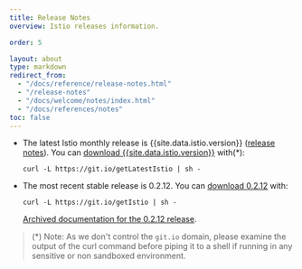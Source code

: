 ```yaml
---
title: Release Notes
overview: Istio releases information.

order: 5

layout: about
type: markdown
redirect_from:
  - "/docs/reference/release-notes.html"
  - "/release-notes"
  - "/docs/welcome/notes/index.html"
  - "/docs/references/notes"
toc: false  
---
```


- The latest Istio monthly release is {{site.data.istio.version}} ([release notes]({{site.data.istio.version}}.html)). You can [download {{site.data.istio.version}}](https://github.com/istio/istio/releases) with(*):

  ```
  curl -L https://git.io/getLatestIstio | sh -
  ```

- The most recent stable release is 0.2.12. You can [download 0.2.12](https://github.com/istio/istio/releases/tag/0.2.12) with:

  ```
  curl -L https://git.io/getIstio | sh -
  ```

  [Archived documentation for the 0.2.12 release](https://archive.istio.io/v0.2/docs/).


> (*) Note: As we don't control the `git.io` domain, please examine the output of the curl command before piping it to a shell if running in any sensitive or non sandboxed environment.
